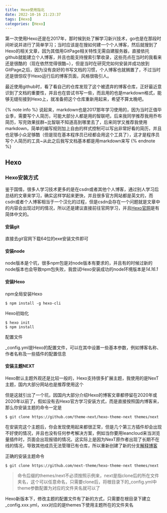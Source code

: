 ```yaml
---
title: Hexo使用指北
date: 2022-10-16 21:23:37
tags: [Hexo]
categories: [Hexo]
---
```


第一次使用Hexo还是在2017年，那时候到处了解学习新兴技术，go也是在那段时间听说并进行了简单学习；当时应该是在搜如何建一个个人博客，然后就搜到了Hexo的相关文章，因为其借用GitPage相关特性无需自建服务器，直接依托github就能建立个人博客，并且也能支持搜索引擎收录，这些亮点在当时的我看来还是很酷的（现在依然觉得很酷~），但是当时在研究完如何安装并成功放到GitPage之后，因为没有良好的书写文档的习惯，个人博客也就搁置了，不过当时还是很惊叹于Hexo运行后的博客页面，风格很吸引人。

最近使用github时，看了看自己的仓库发现了这个被遗弃的博客仓库，正好最近意识到了文档的重要性，并且也在尝试书写一些，而且用的也是markdown格式，能够无缝衔接到Hexo上，就准备把这个仓库重新用起来，希望不算太晚吧。

{% note info %} 说起来，markdown也是2017那年学习使用的，因为当时正值毕业季，需要写个人简历，可能大部分人都是用的智联吧，后来我同学推荐我用乔布简历，写完效果拔群\~比智联不知道高到哪里去了，后来同学又推荐我使用markdown，简单的编写规则加上自由的样式控制可以写出非常好看的简历，并且也足够小众足够酷（但是现在基本程序员已经都会用这个工具了），这才是程序员写个人简历的工具\~从此之后我写文档基本都是用markdown来写 {% endnote %}

<!-- more -->

## Hexo

### Hexo安装方式

鉴于国情，很多人学习技术更多的是在csdn或者其他个人博客，通过别人学习后总结的文章来学习，确实这样学起来更快，并且很多官方网站都是英文的，而csdn或者个人博客相当于一个汉化的过程，但是csdn会存在一个问题就是文章中的内容会出现过时的情况，所以还是建议直接前往官网学习，并且[Hexo官网](https://hexo.io/zh-cn/docs/ "Hexo官网")是有简体中文的。

#### 安装git

直接去git官网下载64位的exe安装文件即可

#### 安装node

node版本是个坑，很多npm包是对node版本有要求的，并且有的时候过新的node版本也会导致npm包失败，我尝试Hexo安装成功的node环境版本是*14.16.1*

#### 安装Hexo

npm全局安装Hexo

``` shell
$ npm install -g hexo-cli
```

Hexo初始化

``` shell
$ hexo init
$ npm install
```

配置文件

_config.yml是Hexo的配置文件，可以在其中设置一些基本参数，例如博客名称、作者名称及一些插件的配置信息

#### 安装主题NEXT

Hexo默认主题外观还是比较一般的，Hexo支持很多扩展主题，我使用的是NexT主题，国内大部分网站也是推荐使用这个

但是这就引出了一个坑，因国内大部分介绍Hexo的博客文章都停留在2020年或2020年以前了，假如没有去Hexo官方学习安装方式，而是直接按照国内博客来，那么你安装主题的命令一定是

``` shell
$ git clone https://github.com/theme-next/hexo-theme-next themes/next
```

在安装完这个主题后，你会发现使用起来都很正常，但是几个第三方插件却会出现不好使的情况，并且也没有任何参考解决方案，例如当你要用leancloud来当浏览量插件时，页面会出现报错的情况。这实际上是因为NexT原作者出现了长期不在线的情况，导致其他成员无法管理已有仓库，所以重新创建了新的分支[解释博客](https://github.com/next-theme/hexo-theme-next/issues/4 "解释博客")

正确的安装主题命令

``` shell
$ git clone https://github.com/next-theme/hexo-theme-next themes/next
```

> 命令后缀的themes/next不必须按照示例来，next是指clone后的所在文件夹名，这个可以任意命名，只需要clone后，将根目录下的_config.yml中theme参数配置为对应的文件夹名就可以了

Hexo新版本下，修改主题的配置文件有了新的方式，只需要在根目录下建立_config.xxx.yml，xxx对应的是themes下使用主题所在的文件夹名
